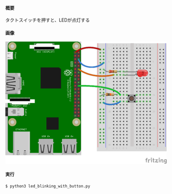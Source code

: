#### 概要

タクトスイッチを押すと、LEDが点灯する

#### 画像

![回路図](led_blinking_with_button_ブレッドボード.png)

#### 実行

```
$ python3 led_blinking_with_button.py
```
